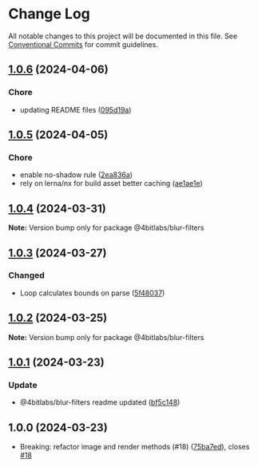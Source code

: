 # Change Log

All notable changes to this project will be documented in this file.
See [Conventional Commits](https://conventionalcommits.org) for commit guidelines.

## [1.0.6](https://github.com/32bitkid/sci.js/compare/@4bitlabs/blur-filters@1.0.5...@4bitlabs/blur-filters@1.0.6) (2024-04-06)

### Chore

- updating README files ([095d19a](https://github.com/32bitkid/sci.js/commit/095d19af411d091c4315da129312e1d063bd2e39))

## [1.0.5](https://github.com/32bitkid/sci.js/compare/@4bitlabs/blur-filters@1.0.4...@4bitlabs/blur-filters@1.0.5) (2024-04-05)

### Chore

- enable no-shadow rule ([2ea836a](https://github.com/32bitkid/sci.js/commit/2ea836add49b0a30810a2241d400ca38e0b0b1ed))
- rely on lerna/nx for build asset better caching ([ae1ae1e](https://github.com/32bitkid/sci.js/commit/ae1ae1eb4ead8e89a4d53ea0bcfcbc8e107b1488))

## [1.0.4](https://github.com/32bitkid/sci.js/compare/@4bitlabs/blur-filters@1.0.3...@4bitlabs/blur-filters@1.0.4) (2024-03-31)

**Note:** Version bump only for package @4bitlabs/blur-filters

## [1.0.3](https://github.com/32bitkid/sci.js/compare/@4bitlabs/blur-filters@1.0.2...@4bitlabs/blur-filters@1.0.3) (2024-03-27)

### Changed

- Loop calculates bounds on parse ([5f48037](https://github.com/32bitkid/sci.js/commit/5f480376ecf0f4460f6e60645f04e948d0a3c62d))

## [1.0.2](https://github.com/32bitkid/sci.js/compare/@4bitlabs/blur-filters@1.0.1...@4bitlabs/blur-filters@1.0.2) (2024-03-25)

**Note:** Version bump only for package @4bitlabs/blur-filters

## [1.0.1](https://github.com/32bitkid/sci.js/compare/@4bitlabs/blur-filters@1.0.0...@4bitlabs/blur-filters@1.0.1) (2024-03-23)

### Update

- @4bitlabs/blur-filters readme updated ([bf5c148](https://github.com/32bitkid/sci.js/commit/bf5c148e97c84baf4609873c6cf7178a3c31f62e))

## 1.0.0 (2024-03-23)

- Breaking: refactor image and render methods (#18) ([75ba7ed](https://github.com/32bitkid/sci.js/commit/75ba7ed)), closes [#18](https://github.com/32bitkid/sci.js/issues/18)
